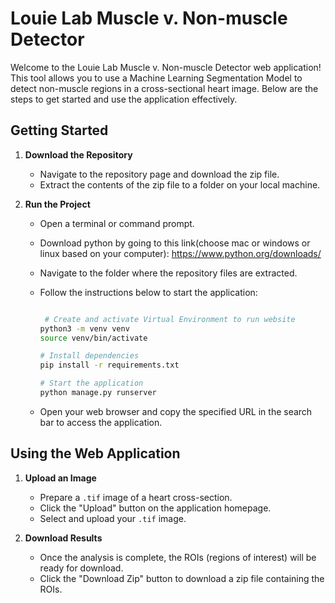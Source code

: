 # Louie Lab Muscle v. Non-muscle Detector

Welcome to the Louie Lab Muscle v. Non-muscle Detector web application! This tool allows you to use a Machine Learning Segmentation Model to detect non-muscle regions in a cross-sectional heart image. Below are the steps to get started and use the application effectively.

## Getting Started

1. **Download the Repository**
   - Navigate to the repository page and download the zip file.
   - Extract the contents of the zip file to a folder on your local machine.

2. **Run the Project**
   - Open a terminal or command prompt.
   - Download python by going to this link(choose mac or windows or linux based on your computer): https://www.python.org/downloads/
   - Navigate to the folder where the repository files are extracted.
   - Follow the instructions below to start the application:

     ```bash

      # Create and activate Virtual Environment to run website
     python3 -m venv venv
     source venv/bin/activate
     
     # Install dependencies
     pip install -r requirements.txt

     # Start the application
     python manage.py runserver
     ```
   - Open your web browser and copy the specified URL in the search bar to access the application.

## Using the Web Application

1. **Upload an Image**
   - Prepare a `.tif` image of a heart cross-section.
   - Click the "Upload" button on the application homepage.
   - Select and upload your `.tif` image.

2. **Download Results**
   - Once the analysis is complete, the ROIs (regions of interest) will be ready for download.
   - Click the "Download Zip" button to download a zip file containing the ROIs.
